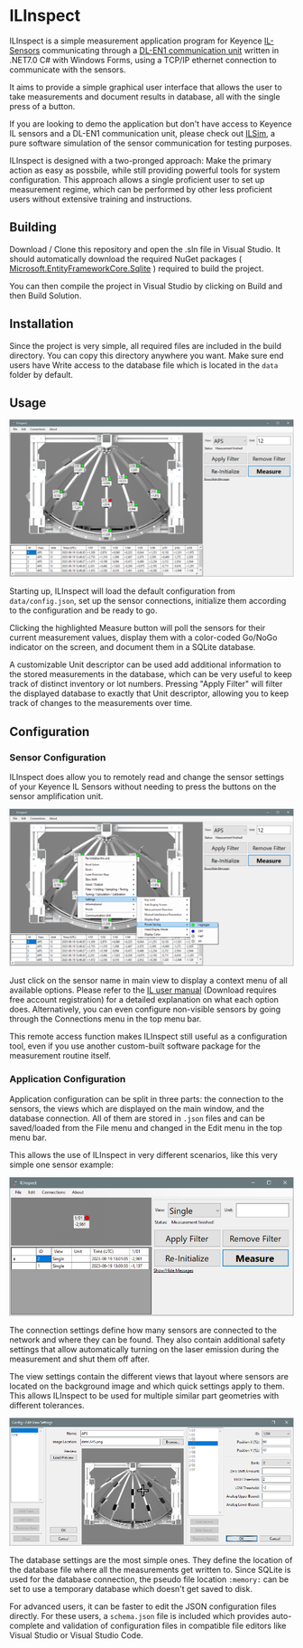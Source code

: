 # ILInspect

ILInspect is a simple measurement application program for Keyence [IL-Sensors](https://www.keyence.com/products/measure/laser-1d/il/) communicating through a [DL-EN1 communication unit](https://www.keyence.com/products/sensor/network-communication/dl/) written in .NET7.0 C# with Windows Forms, using a TCP/IP ethernet connection to communicate with the sensors.

It aims to provide a simple graphical user interface that allows the user to take measurements and document results in database, all with the single press of a button.

If you are looking to demo the application but don't have access to Keyence IL sensors and a DL-EN1 communication unit, please check out [ILSim](../../../../ILSim), a pure software simulation of the sensor communication for testing purposes.

ILInspect is designed with a two-pronged approach: Make the primary action as easy as possbile, while still providing powerful tools for system configuration. This approach allows a single proficient user to set up measurement regime, which can be performed by other less proficient users without extensive training and instructions.

## Building

Download / Clone this repository and open the .sln file in Visual Studio. It should automatically download the required NuGet packages ( [Microsoft.EntityFrameworkCore.Sqlite](https://www.nuget.org/packages/Microsoft.EntityFrameworkCore.Sqlite)  ) required to build the project.

You can then compile the project in Visual Studio by clicking on Build and then Build Solution.

## Installation

Since the project is very simple, all required files are included in the build directory. You can copy this directory anywhere you want. Make sure end users have Write access to the database file which is located in the `data` folder by default.

## Usage

![Example screenshot of the main user interface](res/README_1.png)

Starting up, ILInspect will load the default configuration from `data/config.json`, set up the sensor connections, initialize them according to the configuration and be ready to go.

Clicking the highlighted Measure button will poll the sensors for their current measurement values, display them with a color-coded Go/NoGo indicator on the screen, and document them in a SQLite database.

A customizable Unit descriptor can be used add additional information to the stored measurements in the database, which can be very useful to keep track of distinct inventory or lot numbers. Pressing "Apply Filter" will filter the displayed database to exactly that Unit descriptor, allowing you to keep track of changes to the measurements over time.

## Configuration

### Sensor Configuration

ILInspect does allow you to remotely read and change the sensor settings of your Keyence IL Sensors without needing to press the buttons on the sensor amplification unit.

![Configuring a single sensor via context menues](res/README_2.png)

Just click on the sensor name in main view to display a context menu of all available options. Please refer to the [IL user manual](https://www.keyence.com/download/download/confirmation/?dlAssetId=AS_49018&dlSeriesId=WS_SR48219&dlModelId=&dlLangId=&dlLangType=en-GB) (Download requires free account registration) for a detailed explanation on what each option does. Alternatively, you can even configure non-visible sensors by going through the Connections menu in the top menu bar.

This remote access function makes ILInspect still useful as a configuration tool, even if you use another custom-built software package for the measurement routine itself.

### Application Configuration


Application configuration can be split in three parts: the connection to the sensors, the views which are displayed on the main window, and the database connection. All of them are stored in `.json` files and can be saved/loaded from the File menu and changed in the Edit menu in the top menu bar.

This allows the use of ILInspect in very different scenarios, like this very simple one sensor example:

![Simple one sensor configuration example](res/README_3.png)

The connection settings define how many sensors are connected to the network and where they can be found. They also contain additional safety settings that allow automatically turning on the laser emission during the measurement and shut them off after.

The view settings contain the different views that layout where sensors are located on the background image and which quick settings apply to them. This allows ILInspect to be used for multiple similar part geometries with different tolerances.

![Modyfing the View configuration](res/README_4.png)

The database settings are the most simple ones. They define the location of the database file where all the measurements get written to. Since SQLite is used for the database connection, the pseudo file location `:memory:` can be set to use a temporary database which doesn't get saved to disk.

For advanced users, it can be faster to edit the JSON configuration files directly. For these users, a `schema.json` file is included which provides auto-complete and validation of configuration files in compatible file editors like Visual Studio or Visual Studio Code.